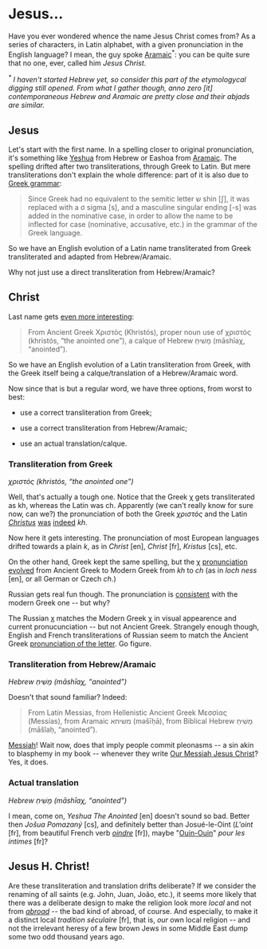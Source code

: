 Jesus...
===

Have you ever wondered whence the name Jesus Christ comes from? As a series of characters, in Latin alphabet, with a given pronunciation in the English language? I mean, the guy spoke [Aramaic](https://en.wikipedia.org/wiki/Language_of_Jesus)<sup>\*</sup>: you can be quite sure that no one, ever, called him *Jesus Christ*.

_<sup>\*</sup> I haven't started Hebrew *yet*, so consider this part of the etymologycal digging still opened. From what I gather though, *anno zero* [it] contemporaneous Hebrew and Aramaic are pretty close and their *abjads* are similar._

## Jesus

Let's start with the first name. In a spelling closer to original pronunciation, it's something like [Yeshua](https://en.wikipedia.org/wiki/Yeshua#Original_name_for_Jesus) from Hebrew or Eashoa from [Aramaic](http://www.v-a.com/bible/jesus.html). The spelling drifted after two transliterations, through Greek to Latin. But mere transliterations don't explain the whole difference: part of it is also due to [Greek grammar]("https://en.wikipedia.org/wiki/Jesus_(name)"):

> Since Greek had no equivalent to the semitic letter ש‎ shin [ʃ], it was replaced with a σ sigma [s], and a masculine singular ending [-s] was added in the nominative case, in order to allow the name to be inflected for case (nominative, accusative, etc.) in the grammar of the Greek language.

So we have an English evolution of a Latin name transliterated from Greek transliterated and adapted from Hebrew/Aramaic.

Why not just use a direct transliteration from Hebrew/Aramaic?

## Christ

Last name gets [even more interesting](https://en.wiktionary.org/wiki/Christus):

> From Ancient Greek Χριστός (Khristós), proper noun use of χριστός (khristós, “the anointed one”), a calque of Hebrew מָשִׁיחַ (māshīaχ, “anointed”).

So we have an English evolution of a Latin transliteration from Greek, with the Greek itself being a calque/translation of a Hebrew/Aramaic word.

Now since that is but a regular word, we have three options, from worst to best:

* use a correct transliteration from Greek;

* use a correct transliteration from Hebrew/Aramaic;

* use an actual translation/calque.

### Transliteration from Greek

*χριστός (khristós, “the anointed one”)*

Well, that's actually a tough one. Notice that the Greek χ gets transliterated as kh, whereas the Latin was ch. Apparently (we can't really know for sure now, can we?) the pronunciation of both the Greek *χριστός* and the Latin *[Christus](https://en.wiktionary.org/wiki/Christus#Latin)* [was](https://en.wikipedia.org/wiki/Ancient_Greek_phonology) [indeed]("https://en.wikipedia.org/wiki/Chi_(letter)#Ancient_Greek") *kh*.

Now here it gets interesting. The pronunciation of most European languages drifted towards a plain *k*, as in *Christ* [en], *Christ* [fr], *Kristus* [cs], etc.

On the other hand, Greek kept the same spelling, but the χ [pronunciation evolved](https://translate.google.com/#auto/el/Jesus%20Christ) from Ancient Greek to Modern Greek from *kh* to *ch* (as in *loch ness* [en], or all German or Czech *ch*.)

Russian gets real fun though. The pronunciation is [consistent](https://translate.google.com/#auto/ru/Jesus%20Christ) with the modern Greek one -- but why?

The Russian [х]("https://en.wikipedia.org/wiki/Kha_(Cyrillic)") matches the Modern Greek χ in visual appearence and current pronucunciation -- but not Ancient Greek. Strangely enough though, English and French transliterations of Russian seem to match the Ancient Greek [pronunciation of the letter](https://en.wikipedia.org/wiki/Mikhail_Khodorkovsky). Go figure.

### Transliteration from Hebrew/Aramaic

*Hebrew מָשִׁיחַ (māshīaχ, “anointed”)*

Doesn't that sound familiar? Indeed:

> From Latin Messias, from Hellenistic Ancient Greek Μεσσίας (Messías), from Aramaic משיחא (məšīḥā), from Biblical Hebrew מָשִׁיחַ (māšîaḥ, “anointed”).

[Messiah](https://en.wiktionary.org/wiki/messiah)! Wait now, does that imply people commit pleonasms -- a sin akin to blasphemy in my book -- whenever they write [Our Messiah Jesus Christ]("https://www.google.com/search?q=&quot;Our+Messiah+Jesus+Christ&quot;&oq=&quot;Our+Messiah+Jesus+Christ")? Yes, it does.

### Actual translation

*Hebrew מָשִׁיחַ (māshīaχ, “anointed”)*

I mean, come on, *Yeshua The Anointed* [en] doesn't sound so bad. Better then *Jošua Pomazaný* [cs], and definitely better than Josué-le-Oint (*L'oint* [fr], from beautiful French verb *[oindre](http://www.larousse.fr/dictionnaires/francais/oindre/55794)* [fr]), maybe "[Ouin-Ouin](https://fr.wikipedia.org/wiki/Oin-Oin)" *pour les intimes* [fr]?

## Jesus H. Christ!

Are these transliteration and translation drifts deliberate? If we consider the renaming of all saints (e.g. John, Juan, João, etc.), it seems more likely that there was a deliberate design to make the religion look more *local* and not from *[abroad](abroad)* -- the bad kind of abroad, of course. And especially, to make it a distinct local *tradition séculaire* [fr], that is, *our* own local religion -- and not the irrelevant heresy of a few brown Jews in some Middle East dump some two odd thousand years ago.
